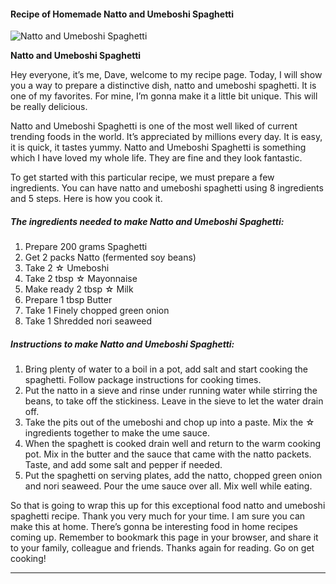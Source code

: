             

#### Recipe of Homemade Natto and Umeboshi Spaghetti

![Natto and Umeboshi Spaghetti](https://img-global.cpcdn.com/recipes/5445700572676096/751x532cq70/natto-and-umeboshi-spaghetti-recipe-main-photo.jpg)

**Natto and Umeboshi Spaghetti**

Hey everyone, it’s me, Dave, welcome to my recipe page. Today, I will show you a way to prepare a distinctive dish, natto and umeboshi spaghetti. It is one of my favorites. For mine, I’m gonna make it a little bit unique. This will be really delicious.

Natto and Umeboshi Spaghetti is one of the most well liked of current trending foods in the world. It’s appreciated by millions every day. It is easy, it is quick, it tastes yummy. Natto and Umeboshi Spaghetti is something which I have loved my whole life. They are fine and they look fantastic.

To get started with this particular recipe, we must prepare a few ingredients. You can have natto and umeboshi spaghetti using 8 ingredients and 5 steps. Here is how you cook it.

##### The ingredients needed to make Natto and Umeboshi Spaghetti:

1.  Prepare 200 grams Spaghetti
2.  Get 2 packs Natto (fermented soy beans)
3.  Take 2 ☆ Umeboshi
4.  Take 2 tbsp ☆ Mayonnaise
5.  Make ready 2 tbsp ☆ Milk
6.  Prepare 1 tbsp Butter
7.  Take 1 Finely chopped green onion
8.  Take 1 Shredded nori seaweed

##### Instructions to make Natto and Umeboshi Spaghetti:

1.  Bring plenty of water to a boil in a pot, add salt and start cooking the spaghetti. Follow package instructions for cooking times.
2.  Put the natto in a sieve and rinse under running water while stirring the beans, to take off the stickiness. Leave in the sieve to let the water drain off.
3.  Take the pits out of the umeboshi and chop up into a paste. Mix the ☆ ingredients together to make the ume sauce.
4.  When the spaghett is cooked drain well and return to the warm cooking pot. Mix in the butter and the sauce that came with the natto packets. Taste, and add some salt and pepper if needed.
5.  Put the spaghetti on serving plates, add the natto, chopped green onion and nori seaweed. Pour the ume sauce over all. Mix well while eating.

So that is going to wrap this up for this exceptional food natto and umeboshi spaghetti recipe. Thank you very much for your time. I am sure you can make this at home. There’s gonna be interesting food in home recipes coming up. Remember to bookmark this page in your browser, and share it to your family, colleague and friends. Thanks again for reading. Go on get cooking!

* * *